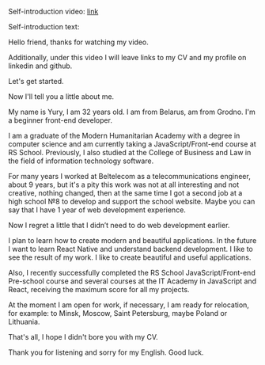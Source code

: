 <p>
  Self-introduction video: <a target="_blank" href="https://youtu.be/WEFm2Ha_4Gk">link</a>
</p>

<p>
  Self-introduction text:

  Hello friend, thanks for watching my video. 

  Additionally, under this video I will leave links to my CV and my profile on linkedin and github.

  Let's get started.

  Now I'll tell you a little about me.

  My name is Yury, I am 32 years old. I am from Belarus, am from Grodno. I'm a beginner front-end developer.

  I am a graduate of the Modern Humanitarian Academy with a degree in computer science and am currently taking a JavaScript/Front-end course at RS School. Previously, I also studied at the College of Business and Law in the field of information technology software.

  For many years I worked at Beltelecom as a telecommunications engineer, about 9 years, but it's a pity this work was not at all interesting and not creative, nothing changed, then at the same time I got a second job at a high school №8 to develop and support the school website. Maybe you can say that I have 1 year of web development experience.

  Now I regret a little that I didn’t need to do web development earlier.

  I plan to learn how to create modern and beautiful applications. In the future I want to learn React Native and understand backend development. I like to see the result of my work. I like to create beautiful and useful applications.

  Also, I recently successfully completed the RS School JavaScript/Front-end Pre-school course and several courses at the IT Academy in JavaScript and React, receiving the maximum score for all my projects.

  At the moment I am open for work, if necessary, I am ready for relocation, for example: to Minsk, Moscow, Saint Petersburg, maybe Poland or Lithuania.

  That's all, I hope I didn't bore you with my CV.

  Thank you for listening and sorry for my English. Good luck.
<p/>
